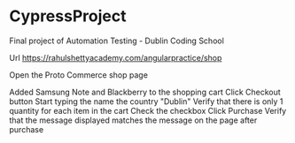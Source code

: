 # CypressProject
Final project of Automation Testing - Dublin Coding School



Url  https://rahulshettyacademy.com/angularpractice/shop

Open the Proto Commerce shop page

Added Samsung Note and Blackberry to the shopping cart
Click Checkout button
Start typing the name the country "Dublin"
Verify that there is only 1 quantity for each item in the cart
Check the checkbox
Click Purchase
Verify that the message displayed matches the message on the page after purchase 
